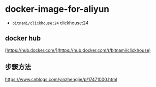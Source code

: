 # docker-image-for-aliyun
- `bitnami/clickhouse:24`  clickhouse:24



## docker hub
[https://hub.docker.com/](https://hub.docker.com/r/bitnami/clickhouse)

## 步骤方法
https://www.cnblogs.com/yinzhengjie/p/17471000.html
